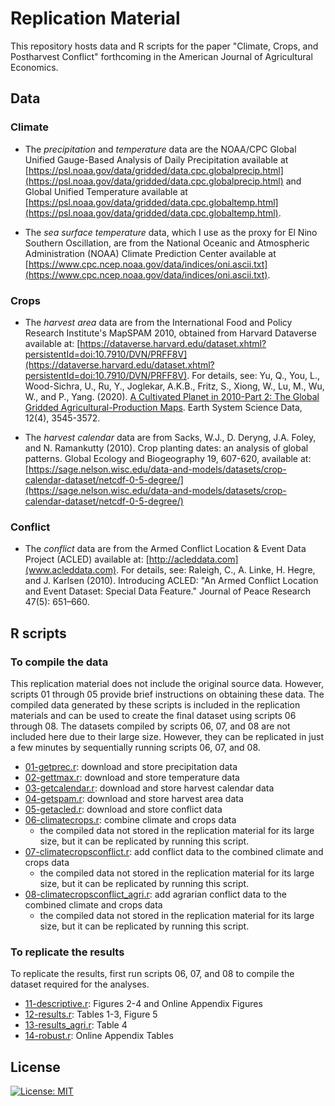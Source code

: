 # Replication Material

This repository hosts data and R scripts for the paper "Climate, Crops, and Postharvest Conflict" forthcoming in the American Journal of Agricultural Economics. 


## Data

### Climate

- The *precipitation* and *temperature* data are the NOAA/CPC Global Unified Gauge-Based Analysis of Daily Precipitation available at [https://psl.noaa.gov/data/gridded/data.cpc.globalprecip.html](https://psl.noaa.gov/data/gridded/data.cpc.globalprecip.html) and Global Unified Temperature available at [https://psl.noaa.gov/data/gridded/data.cpc.globaltemp.html](https://psl.noaa.gov/data/gridded/data.cpc.globaltemp.html). 

- The *sea surface temperature* data, which I use as the proxy for El Nino Southern Oscillation, are from the National Oceanic and Atmospheric Administration (NOAA) Climate Prediction Center available at [https://www.cpc.ncep.noaa.gov/data/indices/oni.ascii.txt](https://www.cpc.ncep.noaa.gov/data/indices/oni.ascii.txt).

### Crops

- The *harvest area* data are from the International Food and Policy Research Institute's MapSPAM 2010, obtained from Harvard Dataverse available at: [https://dataverse.harvard.edu/dataset.xhtml?persistentId=doi:10.7910/DVN/PRFF8V](https://dataverse.harvard.edu/dataset.xhtml?persistentId=doi:10.7910/DVN/PRFF8V). For details, see: Yu, Q., You, L., Wood-Sichra, U., Ru, Y., Joglekar, A.K.B., Fritz, S., Xiong, W., Lu, M., Wu, W., and P., Yang. (2020). [A Cultivated Planet in 2010-Part 2: The Global Gridded Agricultural-Production Maps](https://essd.copernicus.org/articles/12/3545/2020/). Earth System Science Data, 12(4), 3545-3572.

- The *harvest calendar* data are from Sacks, W.J., D. Deryng, J.A. Foley, and N. Ramankutty (2010). Crop planting dates: an analysis of global patterns. Global Ecology and Biogeography 19, 607-620, available at: [https://sage.nelson.wisc.edu/data-and-models/datasets/crop-calendar-dataset/netcdf-0-5-degree/](https://sage.nelson.wisc.edu/data-and-models/datasets/crop-calendar-dataset/netcdf-0-5-degree/)
  
### Conflict

- The *conflict* data are from the Armed Conflict Location & Event Data Project (ACLED) available at: [http://acleddata.com](www.acleddata.com). For details, see: Raleigh, C., A. Linke, H. Hegre, and J. Karlsen (2010). Introducing ACLED: "An Armed Conflict Location and Event Dataset: Special Data Feature." Journal of Peace Research 47(5): 651–660.


## R scripts

### To compile the data

This replication material does not include the original source data. However, scripts 01 through 05 provide brief instructions on obtaining these data. The compiled data generated by these scripts is included in the replication materials and can be used to create the final dataset using scripts 06 through 08. The datasets compiled by scripts 06, 07, and 08 are not included here due to their large size. However, they can be replicated in just a few minutes by sequentially running scripts 06, 07, and 08.

- [01-getprec.r](01-getprec.r): download and store precipitation data
- [02-gettmax.r](02-gettmax.r): download and store temperature data
- [03-getcalendar.r](03-getcalendar.r): download and store harvest calendar data
- [04-getspam.r](04-getspam.r): download and store harvest area data
- [05-getacled.r](05-getacled.r): download and store conflict data
- [06-climatecrops.r](06-climatecrops.r): combine climate and crops data
  * the compiled data not stored in the replication material for its large size, but it can be replicated by running this script.
- [07-climatecropsconflict.r](07-climatecropsconflict.r): add conflict data to the combined climate and crops data
  * the compiled data not stored in the replication material for its large size, but it can be replicated by running this script.
- [08-climatecropsconflict_agri.r](07-climatecropsconflict.r): add agrarian conflict data to the combined climate and crops data
  * the compiled data not stored in the replication material for its large size, but it can be replicated by running this script.

### To replicate the results

To replicate the results, first run scripts 06, 07, and 08 to compile the dataset required for the analyses.

- [11-descriptive.r](11-descriptive.r): Figures 2-4 and Online Appendix Figures
- [12-results.r](12-results.r): Tables 1-3, Figure 5
- [13-results_agri.r](13-results_agri.r): Table 4
- [14-robust.r](14-robust.r): Online Appendix Tables


## License

[![License: MIT](https://img.shields.io/badge/License-MIT-yellow.svg)](https://opensource.org/licenses/MIT)

